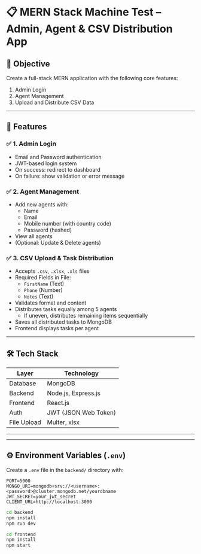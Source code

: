 # 📋 MERN Stack Machine Test – Admin, Agent & CSV Distribution App

## 🎯 Objective

Create a full-stack MERN application with the following core features:

1. Admin Login
2. Agent Management
3. Upload and Distribute CSV Data

---

## 🚀 Features

### ✅ 1. Admin Login

- Email and Password authentication
- JWT-based login system
- On success: redirect to dashboard
- On failure: show validation or error message

### ✅ 2. Agent Management

- Add new agents with:
  - Name
  - Email
  - Mobile number (with country code)
  - Password (hashed)
- View all agents
- (Optional: Update & Delete agents)

### ✅ 3. CSV Upload & Task Distribution

- Accepts `.csv`, `.xlsx`, `.xls` files
- Required Fields in File:
  - `FirstName` (Text)
  - `Phone` (Number)
  - `Notes` (Text)
- Validates format and content
- Distributes tasks equally among 5 agents
  - If uneven, distributes remaining items sequentially
- Saves all distributed tasks to MongoDB
- Frontend displays tasks per agent

---

## 🛠 Tech Stack

| Layer       | Technology           |
| ----------- | -------------------- |
| Database    | MongoDB              |
| Backend     | Node.js, Express.js  |
| Frontend    | React.js             |
| Auth        | JWT (JSON Web Token) |
| File Upload | Multer, xlsx         |

---

---

## ⚙️ Environment Variables (`.env`)

Create a `.env` file in the `backend/` directory with:

```env
PORT=5000
MONGO_URI=mongodb+srv://<username>:<password>@cluster.mongodb.net/yourdbname
JWT_SECRET=your_jwt_secret
CLIENT_URL=http://localhost:3000

```

```bash
cd backend
npm install
npm run dev
```

```bash
cd frontend
npm install
npm start
```
